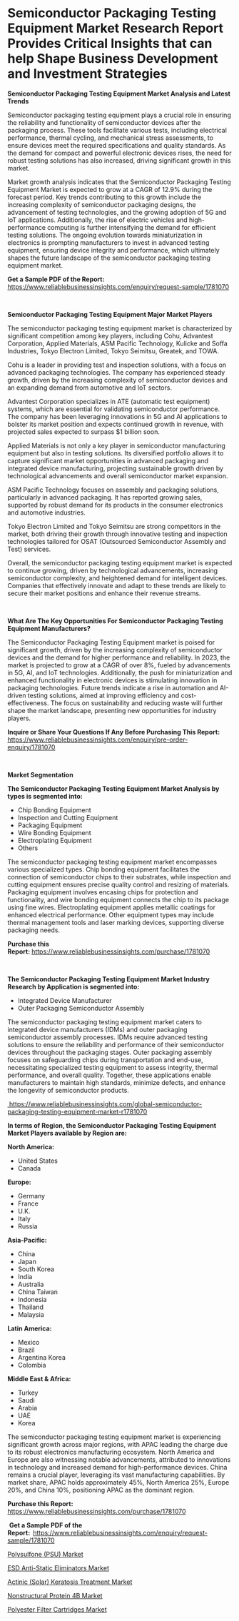 <p><h1>Semiconductor Packaging Testing Equipment Market Research Report Provides Critical Insights that can help Shape Business Development and Investment Strategies</h1></p><p><strong>Semiconductor Packaging Testing Equipment Market Analysis and Latest Trends</strong></p>
<p><p>Semiconductor packaging testing equipment plays a crucial role in ensuring the reliability and functionality of semiconductor devices after the packaging process. These tools facilitate various tests, including electrical performance, thermal cycling, and mechanical stress assessments, to ensure devices meet the required specifications and quality standards. As the demand for compact and powerful electronic devices rises, the need for robust testing solutions has also increased, driving significant growth in this market.</p><p>Market growth analysis indicates that the Semiconductor Packaging Testing Equipment Market is expected to grow at a CAGR of 12.9% during the forecast period. Key trends contributing to this growth include the increasing complexity of semiconductor packaging designs, the advancement of testing technologies, and the growing adoption of 5G and IoT applications. Additionally, the rise of electric vehicles and high-performance computing is further intensifying the demand for efficient testing solutions. The ongoing evolution towards miniaturization in electronics is prompting manufacturers to invest in advanced testing equipment, ensuring device integrity and performance, which ultimately shapes the future landscape of the semiconductor packaging testing equipment market.</p></p>
<p><strong>Get a Sample PDF of the Report:&nbsp;</strong> <a href="https://www.reliablebusinessinsights.com/enquiry/request-sample/1781070?utm_campaign=1498&utm_medium=2&utm_source=Github&utm_content=ia&utm_term=13102024&utm_id=semiconductor-packaging-testing-equipment">https://www.reliablebusinessinsights.com/enquiry/request-sample/1781070</a></p>
<p>&nbsp;</p>
<p><strong>Semiconductor Packaging Testing Equipment Major Market Players</strong></p>
<p><p>The semiconductor packaging testing equipment market is characterized by significant competition among key players, including Cohu, Advantest Corporation, Applied Materials, ASM Pacific Technology, Kulicke and Soffa Industries, Tokyo Electron Limited, Tokyo Seimitsu, Greatek, and TOWA. </p><p>Cohu is a leader in providing test and inspection solutions, with a focus on advanced packaging technologies. The company has experienced steady growth, driven by the increasing complexity of semiconductor devices and an expanding demand from automotive and IoT sectors. </p><p>Advantest Corporation specializes in ATE (automatic test equipment) systems, which are essential for validating semiconductor performance. The company has been leveraging innovations in 5G and AI applications to bolster its market position and expects continued growth in revenue, with projected sales expected to surpass $1 billion soon. </p><p>Applied Materials is not only a key player in semiconductor manufacturing equipment but also in testing solutions. Its diversified portfolio allows it to capture significant market opportunities in advanced packaging and integrated device manufacturing, projecting sustainable growth driven by technological advancements and overall semiconductor market expansion.</p><p>ASM Pacific Technology focuses on assembly and packaging solutions, particularly in advanced packaging. It has reported growing sales, supported by robust demand for its products in the consumer electronics and automotive industries.</p><p>Tokyo Electron Limited and Tokyo Seimitsu are strong competitors in the market, both driving their growth through innovative testing and inspection technologies tailored for OSAT (Outsourced Semiconductor Assembly and Test) services.</p><p>Overall, the semiconductor packaging testing equipment market is expected to continue growing, driven by technological advancements, increasing semiconductor complexity, and heightened demand for intelligent devices. Companies that effectively innovate and adapt to these trends are likely to secure their market positions and enhance their revenue streams.</p></p>
<p>&nbsp;</p>
<p><strong>What Are The Key Opportunities For Semiconductor Packaging Testing Equipment Manufacturers?</strong></p>
<p><p>The Semiconductor Packaging Testing Equipment market is poised for significant growth, driven by the increasing complexity of semiconductor devices and the demand for higher performance and reliability. In 2023, the market is projected to grow at a CAGR of over 8%, fueled by advancements in 5G, AI, and IoT technologies. Additionally, the push for miniaturization and enhanced functionality in electronic devices is stimulating innovation in packaging technologies. Future trends indicate a rise in automation and AI-driven testing solutions, aimed at improving efficiency and cost-effectiveness. The focus on sustainability and reducing waste will further shape the market landscape, presenting new opportunities for industry players.</p></p>
<p><strong>Inquire or Share Your Questions If Any Before Purchasing This Report:</strong> <a href="https://www.reliablebusinessinsights.com/enquiry/pre-order-enquiry/1781070?utm_campaign=1498&utm_medium=2&utm_source=Github&utm_content=ia&utm_term=13102024&utm_id=semiconductor-packaging-testing-equipment">https://www.reliablebusinessinsights.com/enquiry/pre-order-enquiry/1781070</a></p>
<p>&nbsp;</p>
<p><strong>Market Segmentation</strong></p>
<p><strong>The Semiconductor Packaging Testing Equipment Market Analysis by types is segmented into:</strong></p>
<p><ul><li>Chip Bonding Equipment</li><li>Inspection and Cutting Equipment</li><li>Packaging Equipment</li><li>Wire Bonding Equipment</li><li>Electroplating Equipment</li><li>Others</li></ul></p>
<p><p>The semiconductor packaging testing equipment market encompasses various specialized types. Chip bonding equipment facilitates the connection of semiconductor chips to their substrates, while inspection and cutting equipment ensures precise quality control and resizing of materials. Packaging equipment involves encasing chips for protection and functionality, and wire bonding equipment connects the chip to its package using fine wires. Electroplating equipment applies metallic coatings for enhanced electrical performance. Other equipment types may include thermal management tools and laser marking devices, supporting diverse packaging needs.</p></p>
<p><strong>Purchase this Report:&nbsp;</strong><a href="https://www.reliablebusinessinsights.com/purchase/1781070?utm_campaign=1498&utm_medium=2&utm_source=Github&utm_content=ia&utm_term=13102024&utm_id=semiconductor-packaging-testing-equipment">https://www.reliablebusinessinsights.com/purchase/1781070</a></p>
<p>&nbsp;</p>
<p><strong>The Semiconductor Packaging Testing Equipment Market Industry Research by Application is segmented into:</strong></p>
<p><ul><li>Integrated Device Manufacturer</li><li>Outer Packaging Semiconductor Assembly</li></ul></p>
<p><p>The semiconductor packaging testing equipment market caters to integrated device manufacturers (IDMs) and outer packaging semiconductor assembly processes. IDMs require advanced testing solutions to ensure the reliability and performance of their semiconductor devices throughout the packaging stages. Outer packaging assembly focuses on safeguarding chips during transportation and end-use, necessitating specialized testing equipment to assess integrity, thermal performance, and overall quality. Together, these applications enable manufacturers to maintain high standards, minimize defects, and enhance the longevity of semiconductor products.</p></p>
<p><a href="https://www.reliablebusinessinsights.com/global-semiconductor-packaging-testing-equipment-market-r1781070?utm_campaign=1498&utm_medium=2&utm_source=Github&utm_content=ia&utm_term=13102024&utm_id=semiconductor-packaging-testing-equipment">&nbsp;https://www.reliablebusinessinsights.com/global-semiconductor-packaging-testing-equipment-market-r1781070</a></p>
<p><strong>In terms of Region, the Semiconductor Packaging Testing Equipment Market Players available by Region are:</strong></p>
<p>
    <p> <strong> North America: </strong>
        <ul>
            <li>United States</li>
            <li>Canada</li>
        </ul>
        </p> 
    <p> <strong> Europe: </strong>
        <ul>
            <li>Germany</li>
            <li>France</li>
            <li>U.K.</li>
            <li>Italy</li>
            <li>Russia</li>
        </ul>
        </p> 
    <p> <strong> Asia-Pacific: </strong>
        <ul>
            <li>China</li>
            <li>Japan</li>
            <li>South Korea</li>
            <li>India</li>
            <li>Australia</li>
            <li>China Taiwan</li>
            <li>Indonesia</li>
            <li>Thailand</li>
            <li>Malaysia</li>
        </ul>
        </p> 
    <p> <strong> Latin America: </strong>
        <ul>
            <li>Mexico</li>
            <li>Brazil</li>
            <li>Argentina Korea</li>
            <li>Colombia</li>
        </ul>
        </p> 
    <p> <strong> Middle East & Africa: </strong>
        <ul>
            <li>Turkey</li>
            <li>Saudi</li>
            <li>Arabia</li>
            <li>UAE</li>
            <li>Korea</li>
        </ul>
    </p>
    </p>
<p><p>The semiconductor packaging testing equipment market is experiencing significant growth across major regions, with APAC leading the charge due to its robust electronics manufacturing ecosystem. North America and Europe are also witnessing notable advancements, attributed to innovations in technology and increased demand for high-performance devices. China remains a crucial player, leveraging its vast manufacturing capabilities. By market share, APAC holds approximately 45%, North America 25%, Europe 20%, and China 10%, positioning APAC as the dominant region.</p></p>
<p><strong>Purchase this Report: </strong><a href="https://www.reliablebusinessinsights.com/purchase/1781070?utm_campaign=1498&utm_medium=2&utm_source=Github&utm_content=ia&utm_term=13102024&utm_id=semiconductor-packaging-testing-equipment">https://www.reliablebusinessinsights.com/purchase/1781070</a></p>
<p>&nbsp;<strong>Get a Sample PDF of the Report:&nbsp;&nbsp;</strong><a href="https://www.reliablebusinessinsights.com/enquiry/request-sample/1781070?utm_campaign=1498&utm_medium=2&utm_source=Github&utm_content=ia&utm_term=13102024&utm_id=semiconductor-packaging-testing-equipment">https://www.reliablebusinessinsights.com/enquiry/request-sample/1781070</a></p>
<p><strong></strong></p>
<p><p><a href="https://www.linkedin.com/pulse/polysulfone-psu-industry-analysis-report-its-market-size-growing-po0ff?utm_campaign=1498&utm_medium=2&utm_source=Github&utm_content=ia&utm_term=13102024&utm_id=semiconductor-packaging-testing-equipment">Polysulfone (PSU) Market</a></p><p><a href="https://github.com/NarcisoFerry/Market-Research-Report-List-1/blob/main/esd-anti-static-eliminators-market.md?utm_campaign=1498&utm_medium=2&utm_source=Github&utm_content=ia&utm_term=13102024&utm_id=semiconductor-packaging-testing-equipment">ESD Anti-Static Eliminators Market</a></p><p><a href="https://www.linkedin.com/pulse/navigating-actinic-solar-keratosis-treatment-market-expert-analysis-sheof?utm_campaign=1498&utm_medium=2&utm_source=Github&utm_content=ia&utm_term=13102024&utm_id=semiconductor-packaging-testing-equipment">Actinic (Solar) Keratosis Treatment Market</a></p><p><a href="https://www.linkedin.com/pulse/market-dynamics-future-trends-global-nonstructural-protein-4b-6suzf?utm_campaign=1498&utm_medium=2&utm_source=Github&utm_content=ia&utm_term=13102024&utm_id=semiconductor-packaging-testing-equipment">Nonstructural Protein 4B Market</a></p><p><a href="https://www.linkedin.com/pulse/market-trends-global-polyester-filter-cartridges-forecast-analysis-ljl4f?utm_campaign=1498&utm_medium=2&utm_source=Github&utm_content=ia&utm_term=13102024&utm_id=semiconductor-packaging-testing-equipment">Polyester Filter Cartridges Market</a></p></p>